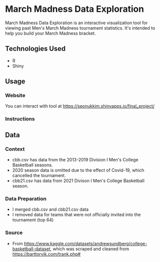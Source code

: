 # March Madness Data Exploration
March Madness Data Exploration is an interactive visualization tool for viewing past Men's March Madness tournament statistics. It's intended to help you build your March Madness bracket.

## Technologies Used
- R
- Shiny

## Usage

### Website
You can interact with tool at https://seonukkim.shinyapps.io/final_project/

### Instructions

## Data

### Context
- cbb.csv has data from the 2013-2019 Division I Men's College Basketball seasons.
- 2020 season data is omitted due to the effect of Covid-19, which cancelled the tournament.
- cbb21.csv has data from 2021 Divison I Men's College Basketball season.

### Data Preparation
- I merged cbb.csv and cbb21.csv data
- I removed data for teams that were not officially invited into the tournament (top 64)

### Source
- From https://www.kaggle.com/datasets/andrewsundberg/college-basketball-dataset, which was scraped and cleaned from https://barttorvik.com/trank.php#

